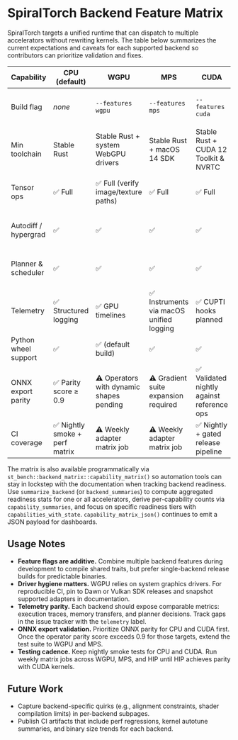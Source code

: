 # SpiralTorch Backend Feature Matrix

SpiralTorch targets a unified runtime that can dispatch to multiple accelerators without rewriting kernels. The table below summarizes the current expectations and caveats for each supported backend so contributors can prioritize validation and fixes.

| Capability | CPU (default) | WGPU | MPS | CUDA | HIP / ROCm |
|------------|---------------|------|-----|------|------------|
| Build flag | _none_ | `--features wgpu` | `--features mps` | `--features cuda` | `--features "hip,st-backend-hip/hip-real"` |
| Min toolchain | Stable Rust | Stable Rust + system WebGPU drivers | Stable Rust + macOS 14 SDK | Stable Rust + CUDA 12 Toolkit & NVRTC | Stable Rust + ROCm 6 toolchain |
| Tensor ops | ✅ Full | ✅ Full (verify image/texture paths) | ✅ Full | ✅ Full | ⚠️ Incomplete complex kernels |
| Autodiff / hypergrad | ✅ | ✅ | ✅ | ✅ | ⚠️ Requires additional testing |
| Planner & scheduler | ✅ | ✅ | ✅ | ✅ | ⚠️ Needs async queue profiling |
| Telemetry | ✅ Structured logging | ✅ GPU timelines | ✅ Instruments via macOS unified logging | ✅ CUPTI hooks planned | ⚠️ Pending counter wiring |
| Python wheel support | ✅ | ✅ (default build) | ✅ | ✅ | ⚠️ Needs wheel audit |
| ONNX export parity | ✅ Parity score ≥ 0.9 | ⚠️ Operators with dynamic shapes pending | ⚠️ Gradient suite expansion required | ✅ Validated nightly against reference ops | ❌ Awaiting upstream complex kernel coverage |
| CI coverage | ✅ Nightly smoke + perf matrix | ⚠️ Weekly adapter matrix job | ⚠️ Weekly adapter matrix job | ✅ Nightly + gated release pipeline | ⚠️ Hardware allocation pending |

The matrix is also available programmatically via
`st_bench::backend_matrix::capability_matrix()` so automation tools can stay in
lockstep with the documentation when tracking backend readiness. Use
`summarize_backend` (or `backend_summaries`) to compute aggregated readiness
stats for one or all accelerators, derive per-capability counts via
`capability_summaries`, and focus on specific readiness tiers with
`capabilities_with_state`. `capability_matrix_json()` continues to emit a JSON
payload for dashboards.

## Usage Notes
- **Feature flags are additive.** Combine multiple backend features during development to compile shared traits, but prefer single-backend release builds for predictable binaries.
- **Driver hygiene matters.** WGPU relies on system graphics drivers. For reproducible CI, pin to Dawn or Vulkan SDK releases and snapshot supported adapters in documentation.
- **Telemetry parity.** Each backend should expose comparable metrics: execution traces, memory transfers, and planner decisions. Track gaps in the issue tracker with the `telemetry` label.
- **ONNX export validation.** Prioritize ONNX parity for CPU and CUDA first. Once the operator parity score exceeds 0.9 for those targets, extend the test suite to WGPU and MPS.
- **Testing cadence.** Keep nightly smoke tests for CPU and CUDA. Run weekly matrix jobs across WGPU, MPS, and HIP until HIP achieves parity with CUDA kernels.

## Future Work
- Capture backend-specific quirks (e.g., alignment constraints, shader compilation limits) in per-backend subpages.
- Publish CI artifacts that include perf regressions, kernel autotune summaries, and binary size trends for each backend.


